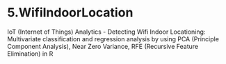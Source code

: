 # 5.WifiIndoorLocation
IoT (Internet of Things) Analytics - Detecting Wifi Indoor Locationing: Multivariate classification and regression analysis by using PCA (Principle Component Analysis),  Near Zero Variance, RFE (Recursive Feature Elimination) in R
